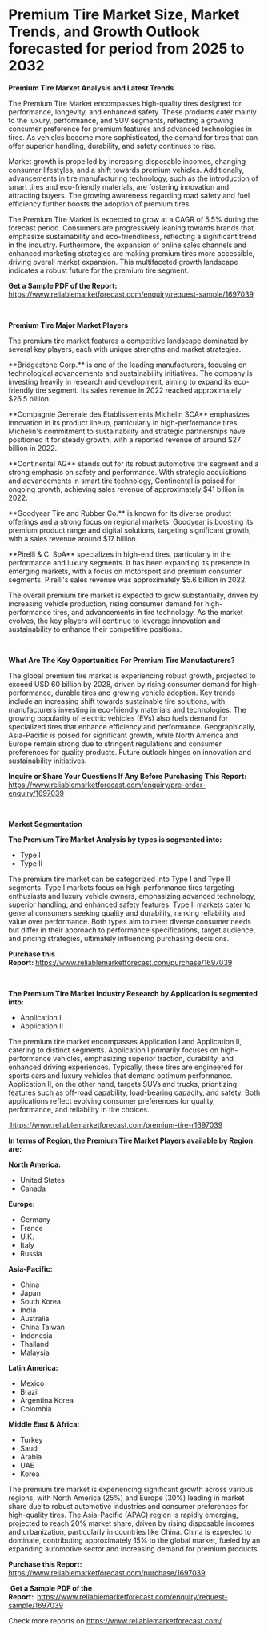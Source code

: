 <p><h1>Premium Tire Market Size, Market Trends, and Growth Outlook forecasted for period from 2025 to 2032</h1></p><p><strong>Premium Tire Market Analysis and Latest Trends</strong></p>
<p><p>The Premium Tire Market encompasses high-quality tires designed for performance, longevity, and enhanced safety. These products cater mainly to the luxury, performance, and SUV segments, reflecting a growing consumer preference for premium features and advanced technologies in tires. As vehicles become more sophisticated, the demand for tires that can offer superior handling, durability, and safety continues to rise.</p><p>Market growth is propelled by increasing disposable incomes, changing consumer lifestyles, and a shift towards premium vehicles. Additionally, advancements in tire manufacturing technology, such as the introduction of smart tires and eco-friendly materials, are fostering innovation and attracting buyers. The growing awareness regarding road safety and fuel efficiency further boosts the adoption of premium tires.</p><p>The Premium Tire Market is expected to grow at a CAGR of 5.5% during the forecast period. Consumers are progressively leaning towards brands that emphasize sustainability and eco-friendliness, reflecting a significant trend in the industry. Furthermore, the expansion of online sales channels and enhanced marketing strategies are making premium tires more accessible, driving overall market expansion. This multifaceted growth landscape indicates a robust future for the premium tire segment.</p></p>
<p><strong>Get a Sample PDF of the Report:&nbsp;</strong> <a href="https://www.reliablemarketforecast.com/enquiry/request-sample/1697039?utm_campaign=3491&utm_medium=2&utm_source=Github&utm_content=ia&utm_term=27032025&utm_id=premium-tire">https://www.reliablemarketforecast.com/enquiry/request-sample/1697039</a></p>
<p>&nbsp;</p>
<p><strong>Premium Tire Major Market Players</strong></p>
<p><p>The premium tire market features a competitive landscape dominated by several key players, each with unique strengths and market strategies. </p><p>**Bridgestone Corp.** is one of the leading manufacturers, focusing on technological advancements and sustainability initiatives. The company is investing heavily in research and development, aiming to expand its eco-friendly tire segment. Its sales revenue in 2022 reached approximately $26.5 billion.</p><p>**Compagnie Generale des Etablissements Michelin SCA** emphasizes innovation in its product lineup, particularly in high-performance tires. Michelin's commitment to sustainability and strategic partnerships have positioned it for steady growth, with a reported revenue of around $27 billion in 2022.</p><p>**Continental AG** stands out for its robust automotive tire segment and a strong emphasis on safety and performance. With strategic acquisitions and advancements in smart tire technology, Continental is poised for ongoing growth, achieving sales revenue of approximately $41 billion in 2022.</p><p>**Goodyear Tire and Rubber Co.** is known for its diverse product offerings and a strong focus on regional markets. Goodyear is boosting its premium product range and digital solutions, targeting significant growth, with a sales revenue around $17 billion.</p><p>**Pirelli & C. SpA** specializes in high-end tires, particularly in the performance and luxury segments. It has been expanding its presence in emerging markets, with a focus on motorsport and premium consumer segments. Pirelli's sales revenue was approximately $5.6 billion in 2022.</p><p>The overall premium tire market is expected to grow substantially, driven by increasing vehicle production, rising consumer demand for high-performance tires, and advancements in tire technology. As the market evolves, the key players will continue to leverage innovation and sustainability to enhance their competitive positions.</p></p>
<p>&nbsp;</p>
<p><strong>What Are The Key Opportunities For Premium Tire Manufacturers?</strong></p>
<p><p>The global premium tire market is experiencing robust growth, projected to exceed USD 60 billion by 2028, driven by rising consumer demand for high-performance, durable tires and growing vehicle adoption. Key trends include an increasing shift towards sustainable tire solutions, with manufacturers investing in eco-friendly materials and technologies. The growing popularity of electric vehicles (EVs) also fuels demand for specialized tires that enhance efficiency and performance. Geographically, Asia-Pacific is poised for significant growth, while North America and Europe remain strong due to stringent regulations and consumer preferences for quality products. Future outlook hinges on innovation and sustainability initiatives.</p></p>
<p><strong>Inquire or Share Your Questions If Any Before Purchasing This Report:</strong> <a href="https://www.reliablemarketforecast.com/enquiry/pre-order-enquiry/1697039?utm_campaign=3491&utm_medium=2&utm_source=Github&utm_content=ia&utm_term=27032025&utm_id=premium-tire">https://www.reliablemarketforecast.com/enquiry/pre-order-enquiry/1697039</a></p>
<p>&nbsp;</p>
<p><strong>Market Segmentation</strong></p>
<p><strong>The Premium Tire Market Analysis by types is segmented into:</strong></p>
<p><ul><li>Type I</li><li>Type II</li></ul></p>
<p><p>The premium tire market can be categorized into Type I and Type II segments. Type I markets focus on high-performance tires targeting enthusiasts and luxury vehicle owners, emphasizing advanced technology, superior handling, and enhanced safety features. Type II markets cater to general consumers seeking quality and durability, ranking reliability and value over performance. Both types aim to meet diverse consumer needs but differ in their approach to performance specifications, target audience, and pricing strategies, ultimately influencing purchasing decisions.</p></p>
<p><strong>Purchase this Report:&nbsp;</strong><a href="https://www.reliablemarketforecast.com/purchase/1697039?utm_campaign=3491&utm_medium=2&utm_source=Github&utm_content=ia&utm_term=27032025&utm_id=premium-tire">https://www.reliablemarketforecast.com/purchase/1697039</a></p>
<p>&nbsp;</p>
<p><strong>The Premium Tire Market Industry Research by Application is segmented into:</strong></p>
<p><ul><li>Application I</li><li>Application II</li></ul></p>
<p><p>The premium tire market encompasses Application I and Application II, catering to distinct segments. Application I primarily focuses on high-performance vehicles, emphasizing superior traction, durability, and enhanced driving experiences. Typically, these tires are engineered for sports cars and luxury vehicles that demand optimum performance. Application II, on the other hand, targets SUVs and trucks, prioritizing features such as off-road capability, load-bearing capacity, and safety. Both applications reflect evolving consumer preferences for quality, performance, and reliability in tire choices.</p></p>
<p><a href="https://www.reliablemarketforecast.com/premium-tire-r1697039?utm_campaign=3491&utm_medium=2&utm_source=Github&utm_content=ia&utm_term=27032025&utm_id=premium-tire">&nbsp;https://www.reliablemarketforecast.com/premium-tire-r1697039</a></p>
<p><strong>In terms of Region, the Premium Tire Market Players available by Region are:</strong></p>
<p>
    <p> <strong> North America: </strong>
        <ul>
            <li>United States</li>
            <li>Canada</li>
        </ul>
        </p> 
    <p> <strong> Europe: </strong>
        <ul>
            <li>Germany</li>
            <li>France</li>
            <li>U.K.</li>
            <li>Italy</li>
            <li>Russia</li>
        </ul>
        </p> 
    <p> <strong> Asia-Pacific: </strong>
        <ul>
            <li>China</li>
            <li>Japan</li>
            <li>South Korea</li>
            <li>India</li>
            <li>Australia</li>
            <li>China Taiwan</li>
            <li>Indonesia</li>
            <li>Thailand</li>
            <li>Malaysia</li>
        </ul>
        </p> 
    <p> <strong> Latin America: </strong>
        <ul>
            <li>Mexico</li>
            <li>Brazil</li>
            <li>Argentina Korea</li>
            <li>Colombia</li>
        </ul>
        </p> 
    <p> <strong> Middle East & Africa: </strong>
        <ul>
            <li>Turkey</li>
            <li>Saudi</li>
            <li>Arabia</li>
            <li>UAE</li>
            <li>Korea</li>
        </ul>
    </p>
    </p>
<p><p>The premium tire market is experiencing significant growth across various regions, with North America (25%) and Europe (30%) leading in market share due to robust automotive industries and consumer preferences for high-quality tires. The Asia-Pacific (APAC) region is rapidly emerging, projected to reach 20% market share, driven by rising disposable incomes and urbanization, particularly in countries like China. China is expected to dominate, contributing approximately 15% to the global market, fueled by an expanding automotive sector and increasing demand for premium products.</p></p>
<p><strong>Purchase this Report: </strong><a href="https://www.reliablemarketforecast.com/purchase/1697039?utm_campaign=3491&utm_medium=2&utm_source=Github&utm_content=ia&utm_term=27032025&utm_id=premium-tire">https://www.reliablemarketforecast.com/purchase/1697039</a></p>
<p>&nbsp;<strong>Get a Sample PDF of the Report:&nbsp;&nbsp;</strong><a href="https://www.reliablemarketforecast.com/enquiry/request-sample/1697039?utm_campaign=3491&utm_medium=2&utm_source=Github&utm_content=ia&utm_term=27032025&utm_id=premium-tire">https://www.reliablemarketforecast.com/enquiry/request-sample/1697039</a></p>
<p><strong></strong></p>
<p>Check more reports on <a href="https://www.reliablemarketforecast.com/?utm_campaign=3491&utm_medium=2&utm_source=Github&utm_content=ia&utm_term=27032025&utm_id=premium-tire">https://www.reliablemarketforecast.com/</a></p>